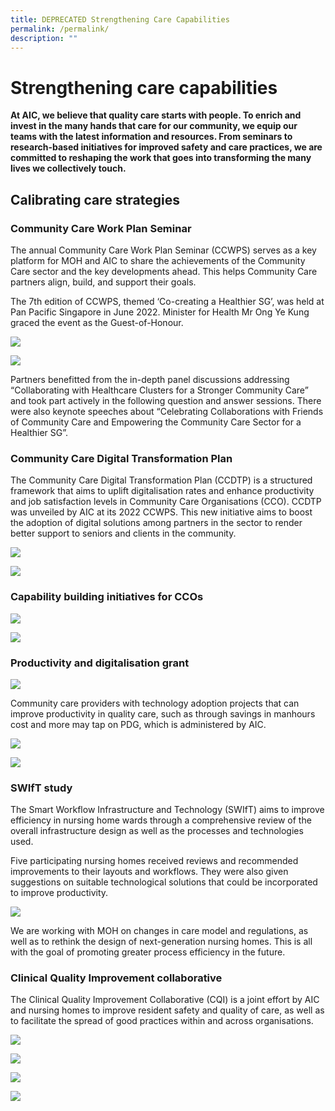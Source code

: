 ```yaml
---
title: DEPRECATED Strengthening Care Capabilities
permalink: /permalink/
description: ""
---
```

# Strengthening care capabilities
**At AIC, we believe that quality care starts with people. To enrich and invest in the many hands that care for our community, we equip our teams with the latest information and resources. From seminars to research-based initiatives for improved safety and care practices, we are committed to reshaping the work that goes into transforming the many lives we collectively touch.**

## Calibrating care strategies
### Community Care Work Plan Seminar
The annual Community Care Work Plan Seminar (CCWPS) serves as a key platform for MOH and AIC to share the achievements of the Community Care sector and the key developments ahead. This helps Community Care partners align, build, and support their goals.

The 7th edition of CCWPS, themed ‘Co-creating a Healthier SG’, was held at Pan Pacific Singapore in June 2022. Minister for Health Mr Ong Ye Kung graced the event as the Guest-of-Honour.

![](/images/strenghtening-care-capabilities.png)

![](/images/100-sectors-leaders.png)

Partners benefitted from the in-depth panel discussions addressing “Collaborating with Healthcare Clusters for a Stronger Community Care” and took part actively in the following question and answer sessions. There were also keynote speeches about “Celebrating Collaborations with Friends of Community Care and Empowering the Community Care Sector for a Healthier SG”.

### Community Care Digital Transformation Plan
The Community Care Digital Transformation Plan (CCDTP) is a structured framework that aims to uplift digitalisation rates and enhance productivity and job satisfaction levels in Community Care Organisations (CCO). CCDTP was unveiled by AIC at its 2022 CCWPS. This new initiative aims to boost the adoption of digital solutions among partners in the sector to render better support to seniors and clients in the community.

![](/images/ccwps-2022.png)

![](/images/a-funding-of-16-million.png)

### Capability building initiatives for CCOs
![](/images/since-2014-over-1300.png)

![](/images/number-of-staff-2022.png)

### Productivity and digitalisation grant
![](/images/streamlining-processes-adopting-technology.png)

Community care providers with technology adoption projects that can improve productivity in quality care, such as through savings in manhours cost and more may tap on PDG, which is administered by AIC.

![](/images/500-projects.png)

![](/images/chef-partnership-programme.png)

### SWIfT study
The Smart Workflow Infrastructure and Technology (SWIfT) aims to improve efficiency in nursing home wards through a comprehensive review of the overall infrastructure design as well as the processes and technologies used.

Five participating nursing homes received reviews and recommended improvements to their layouts and workflows. They were also given suggestions on suitable technological solutions that could be incorporated to improve productivity.

![](/images/productivity-improvement.png)

We are working with MOH on changes in care model and regulations, as well as to rethink the design of next-generation nursing homes. This is all with the goal of promoting greater process efficiency in the future.

### Clinical Quality Improvement collaborative
The Clinical Quality Improvement Collaborative (CQI) is a joint effort by AIC and nursing homes to improve resident safety and quality of care, as well as to facilitate the spread of good practices within and across organisations.

![](/images/3-year-cqi-collaborative-graduation.png)

![](/images/i-prevent-pneumonia.png)

![](/images/100-percent-of-all-direct-care-staff.png)

![](/images/2-5-percent-reduction.png)